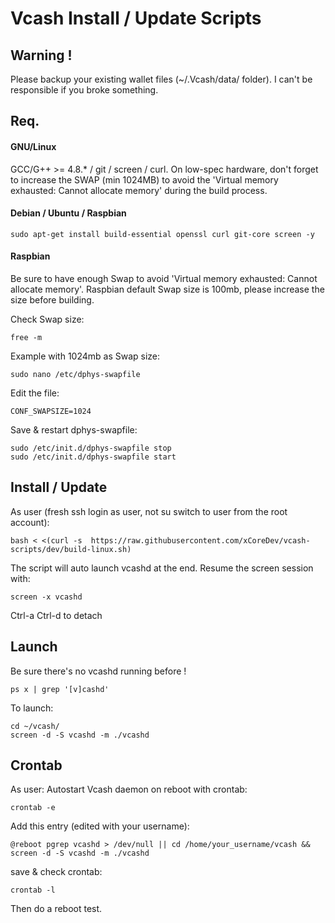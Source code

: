 # Vcash Install / Update Scripts

## Warning !
Please backup your existing wallet files (~/.Vcash/data/ folder).
I can't be responsible if you broke something.

## Req.

#### GNU/Linux
GCC/G++ >= 4.8.* / git / screen / curl. On low-spec hardware, don't forget to increase the SWAP (min 1024MB) to avoid the 'Virtual memory exhausted: Cannot allocate memory' during the build process.

#### Debian / Ubuntu / Raspbian
```
sudo apt-get install build-essential openssl curl git-core screen -y
```

#### Raspbian
Be sure to have enough Swap to avoid 'Virtual memory exhausted: Cannot allocate memory'.
Raspbian default Swap size is 100mb, please increase the size before building.

Check Swap size:
```
free -m
```

Example with 1024mb as Swap size:
```
sudo nano /etc/dphys-swapfile
```
Edit the file:
```
CONF_SWAPSIZE=1024
```
Save & restart dphys-swapfile:
```
sudo /etc/init.d/dphys-swapfile stop
sudo /etc/init.d/dphys-swapfile start
```

## Install / Update
As user (fresh ssh login as user, not su switch to user from the root account):
```
bash < <(curl -s  https://raw.githubusercontent.com/xCoreDev/vcash-scripts/dev/build-linux.sh)
```
The script will auto launch vcashd at the end.
Resume the screen session with:
```
screen -x vcashd
```
Ctrl-a Ctrl-d to detach

## Launch
Be sure there's no vcashd running before !
```
ps x | grep '[v]cashd'
```
To launch:
```
cd ~/vcash/
screen -d -S vcashd -m ./vcashd
```

## Crontab
As user:
Autostart Vcash daemon on reboot with crontab:
```
crontab -e
```
Add this entry (edited with your username):
```
@reboot pgrep vcashd > /dev/null || cd /home/your_username/vcash && screen -d -S vcashd -m ./vcashd
```
save & check crontab:
```
crontab -l
```
Then do a reboot test.
